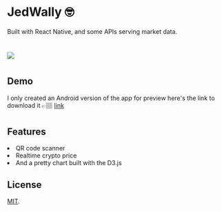 # JedWally 🤓
Built with React Native, and some APIs serving market data.
#
<img src="https://jedshock.com/wp-content/themes/Jedshock/img/others/Screenshot_20210908-230302.png">

#

## Demo
I only created an Android version of the app for preview here's the link to download it 👉🏽 [link](https://jedshock.com/app-release.apk)
#

## Features
<li>QR code scanner</li>
<li>Realtime crypto price </li>
<li>And a pretty chart built with the D3.js </li>


## License

[MIT](https://github.com/jedstroke/JedWally/blob/master/LICENSE.txt).
